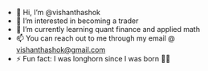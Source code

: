 - 👋 Hi, I’m @vishanthashok
- 👀 I’m interested in becoming a trader
- 🌱 I’m currently learning quant finance and applied math
- 📫 You can reach out to me through my email @ vishanthashok@gmail.com
- ⚡ Fun fact: I was longhorn since I was born 🤘🤘

<!---
vishanthashok/vishanthashok is a ✨ special ✨ repository because its `README.md` (this file) appears on your GitHub profile.
You can click the Preview link to take a look at your changes.
--->
